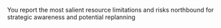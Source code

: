 You report the most salient resource limitations and risks northbound for strategic awareness and potential replanning
